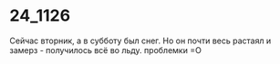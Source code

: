 # 24_1126
Сейчас вторник, а в субботу был снег. Но он почти весь растаял и замерз - получилось всё во льду. проблемки =О
